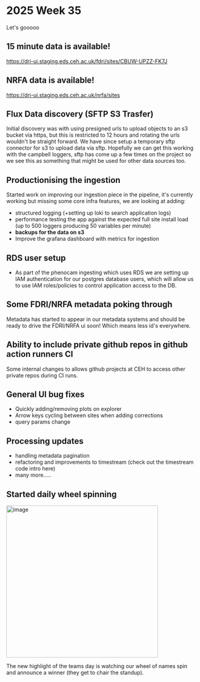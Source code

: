 # 2025 Week 35

Let's gooooo


## 15 minute data is available!
https://dri-ui.staging.eds.ceh.ac.uk/fdri/sites/CBUW-UPZZ-FK7J

## NRFA data is available!
https://dri-ui.staging.eds.ceh.ac.uk/nrfa/sites

## Flux Data discovery (SFTP S3 Trasfer)

Initial discovery was with using presigned urls to upload objects to an s3 bucket via https, but this is restricted to 12 hours and rotating the urls wouldn't be straight forward. We have since setup a temporary sftp connector for s3 to upload data via sftp. Hopefully we can get this working with the campbell loggers, sftp has come up a few times on the project so we see this as something that might be used for other data sources too.

## Productionising the ingestion
Started work on improving our ingestion piece in the pipeline, it's currently working but missing some core infra features, we are looking at adding:
- structured logging (+setting up loki to search application logs)
- performance testing the app against the expected full site install load (up to 500 loggers producing 50 variables per minute)
- **backups for the data on s3**
- Improve the grafana dashboard with metrics for ingestion

## RDS user setup
- As part of the phenocam ingesting which uses RDS we are setting up IAM authentication for our postgres database users, which will allow us to use IAM roles/policies to control application access to the DB. 


## Some FDRI/NRFA metadata poking through

Metadata has started to appear in our metadata systems and should be ready to drive the FDRI/NRFA ui soon! Which means less id's everywhere.

## Ability to include private github repos in github action runners CI

Some internal changes to allows github projects at CEH to access other private repos during CI runs.

## General UI bug fixes
- Quickly adding/removing plots on explorer
- Arrow keys cycling between sites when adding corrections
- query params change

## Processing updates
- handling metadata pagination
- refactoring and improvements to timestream (check out the timestream code intro here)
- many more.....

## Started daily wheel spinning

<img width="400" height="400" alt="image" src="https://github.com/user-attachments/assets/46eac733-4bd2-4fed-bb7e-4411dcf419a9" />

The new highlight of the teams day is watching our wheel of names spin and announce a winner (they get to chair the standup).
